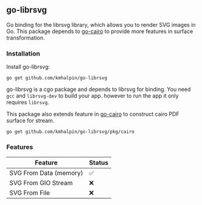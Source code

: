 ## go-librsvg

Go binding for the librsvg library, which allows you to render SVG images in Go. This package depends to [go-cairo](https://github.com/ungerik/go-cairo) to provide more features in surface transformation.

### Installation
Install go-librsvg:

    go get github.com/kmhalpin/go-librsvg

go-librsvg is a cgo package and depends to librsvg for binding. You need `gcc` and `librsvg-dev` to build your app. however to run the app it only requires `librsvg`.

This package also extends feature in [go-cairo](https://github.com/ungerik/go-cairo) to construct cairo PDF surface for stream.

    go get github.com/kmhalpin/go-librsvg/pkg/cairo

### Features
|Feature          |Status|
|-----------------|------|
|SVG From Data (memory)|✅|
|SVG From GIO Stream|❌|
|SVG From File|❌|
